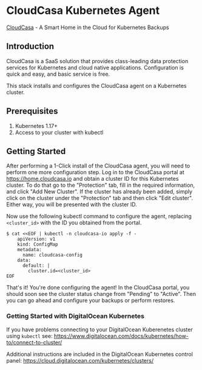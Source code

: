 # CloudCasa Kubernetes Agent

[CloudCasa](https://cloudcasa.io) - A Smart Home in the Cloud for Kubernetes Backups

## Introduction

CloudCasa is a SaaS solution that provides class-leading data protection services for Kubernetes and cloud native applications.
Configuration is quick and easy, and basic service is free.

This stack installs and configures the CloudCasa agent on a Kubernetes cluster.

## Prerequisites

1. Kubernetes 1.17+
2. Access to your cluster with kubectl

## Getting Started

After performing a 1-Click install of the CloudCasa agent, you will need to perform one more configuration step.
Log in to the CloudCasa portal at https://home.cloudcasa.io and obtain a cluster ID for this Kubernetes cluster.
To do that go to the "Protection" tab, fill in the required information, and click "Add New Cluster".
If the cluster has already been added, simply click on the cluster under the "Protection" tab and then click "Edit cluster".
Either way, you will be presented with the cluster ID.

Now use the following kubectl command to configure the agent, replacing `<cluster_id>` with the ID you obtained from the portal.

```
$ cat <<EOF | kubectl -n cloudcasa-io apply -f -
    apiVersion: v1
    kind: ConfigMap
    metadata:
      name: cloudcasa-config
    data:
      default: |
        cluster.id=<cluster_id>
EOF
```

That's it! You're done configuring the agent!
In the CloudCasa portal, you should soon see the cluster status change from "Pending" to "Active".
Then you can go ahead and configure your backups or perform restores.

### Getting Started with DigitalOcean Kubernetes

If you have problems connecting to your DigitalOcean Kuberenetes cluster using `kubectl` see:
https://www.digitalocean.com/docs/kubernetes/how-to/connect-to-cluster/
 
Additional instructions are included in the DigitalOcean Kubernetes control panel:
https://cloud.digitalocean.com/kubernetes/clusters/ 


